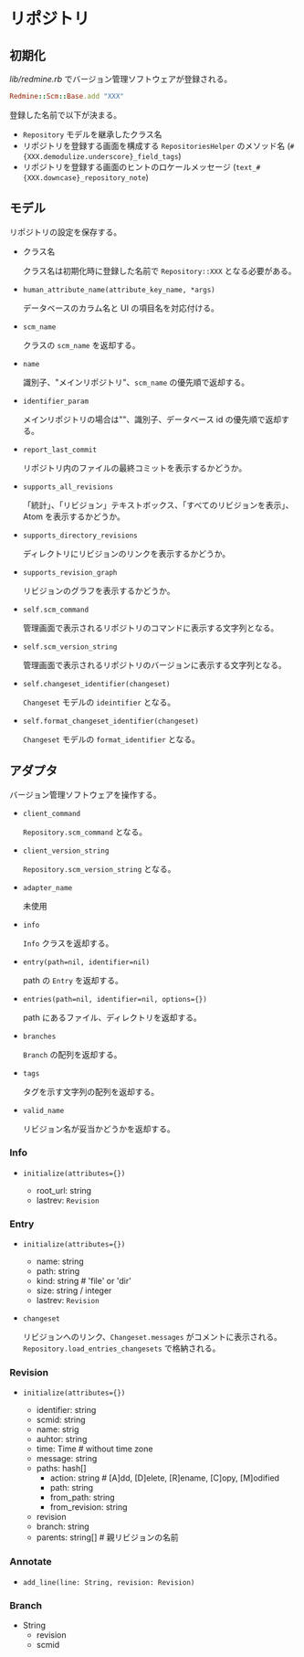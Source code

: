 # リポジトリ

## 初期化

*lib/redmine.rb* でバージョン管理ソフトウェアが登録される。

```ruby
Redmine::Scm::Base.add "XXX"
```

登録した名前で以下が決まる。

- `Repository` モデルを継承したクラス名
- リポジトリを登録する画面を構成する `RepositoriesHelper` のメソッド名 (`#{XXX.demodulize.underscore}_field_tags`)
- リポジトリを登録する画面のヒントのロケールメッセージ (`text_#{XXX.downcase}_repository_note`)

## モデル

リポジトリの設定を保存する。

- クラス名

  クラス名は初期化時に登録した名前で `Repository::XXX` となる必要がある。

- `human_attribute_name(attribute_key_name, *args)`

  データベースのカラム名と UI の項目名を対応付ける。

- `scm_name`

  クラスの `scm_name` を返却する。

- `name`

  識別子、"メインリポジトリ"、`scm_name` の優先順で返却する。

- `identifier_param`

  メインリポジトリの場合は""、識別子、データベース id の優先順で返却する。

- `report_last_commit`

  リポジトリ内のファイルの最終コミットを表示するかどうか。

- `supports_all_revisions`

  「統計」、「リビジョン」テキストボックス、「すべてのリビジョンを表示」、Atom を表示するかどうか。

- `supports_directory_revisions`

  ディレクトリにリビジョンのリンクを表示するかどうか。

- `supports_revision_graph`

  リビジョンのグラフを表示するかどうか。

- `self.scm_command`

  管理画面で表示されるリポジトリのコマンドに表示する文字列となる。

- `self.scm_version_string`

  管理画面で表示されるリポジトリのバージョンに表示する文字列となる。

- `self.changeset_identifier(changeset)`

  `Changeset` モデルの `ideintifier` となる。

- `self.format_changeset_identifier(changeset)`

  `Changeset` モデルの `format_identifier` となる。

## アダプタ

バージョン管理ソフトウェアを操作する。

- `client_command`

  `Repository.scm_command` となる。

- `client_version_string`

  `Repository.scm_version_string` となる。

- `adapter_name`

  未使用

- `info`

  `Info` クラスを返却する。

- `entry(path=nil, identifier=nil)`

  path の `Entry` を返却する。

- `entries(path=nil, identifier=nil, options={})`

  path にあるファイル、ディレクトリを返却する。

- `branches`

  `Branch` の配列を返却する。

- `tags`

  タグを示す文字列の配列を返却する。

- `valid_name`

  リビジョン名が妥当かどうかを返却する。

### Info

- `initialize(attributes={})`

  - root_url: string
  - lastrev: `Revision`

### Entry

- `initialize(attributes={})`

  - name: string
  - path: string
  - kind: string # 'file' or 'dir'
  - size: string / integer
  - lastrev: `Revision`

- `changeset`

  リビジョンへのリンク、`Changeset.messages` がコメントに表示される。
  `Repository.load_entries_changesets` で格納される。

### Revision

- `initialize(attributes={})`

  - identifier: string
  - scmid: string
  - name: strig
  - auhtor: string
  - time: Time # without time zone
  - message: string
  - paths: hash[]
    - action: string # [A]dd, [D]elete, [R]ename, [C]opy, [M]odified
    - path: string
    - from_path: string
    - from_revision: string
  - revision
  - branch: string
  - parents: string[] # 親リビジョンの名前

### Annotate

- `add_line(line: String, revision: Revision)`

### Branch

- String
   - revision
   - scmid
